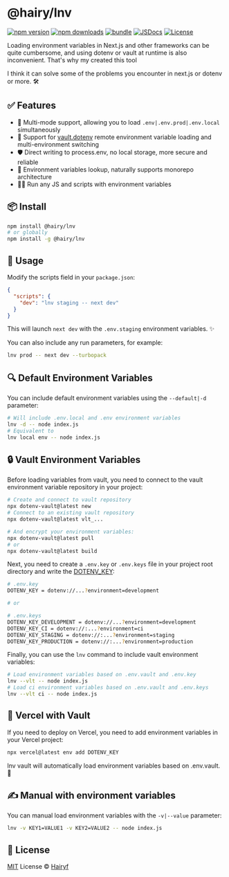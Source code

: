 # @hairy/lnv

[![npm version][npm-version-src]][npm-version-href]
[![npm downloads][npm-downloads-src]][npm-downloads-href]
[![bundle][bundle-src]][bundle-href]
[![JSDocs][jsdocs-src]][jsdocs-href]
[![License][license-src]][license-href]

Loading environment variables in Next.js and other frameworks can be quite cumbersome, and using dotenv or vault at runtime is also inconvenient. That's why my created this tool

I think it can solve some of the problems you encounter in next.js or dotenv or more. 🛠️

## ✅ Features

- 🔄 Multi-mode support, allowing you to load `.env|.env.prod|.env.local` simultaneously
- 🔐 Support for [vault.dotenv](https://vault.dotenv.org/ui/ui1/project/b0Cgew/env-vault) remote environment variable loading and multi-environment switching
- 🛡️ Direct writing to process.env, no local storage, more secure and reliable
- 📁 Environment variables lookup, naturally supports monorepo architecture
- 🏃‍♂️ Run any JS and scripts with environment variables

## 📦 Install

```bash
npm install @hairy/lnv
# or globally
npm install -g @hairy/lnv
```

## 🚀 Usage

Modify the scripts field in your `package.json`:

```json
{
  "scripts": {
    "dev": "lnv staging -- next dev"
  }
}
```

This will launch `next dev` with the `.env.staging` environment variables. ✨

You can also include any run parameters, for example:

```sh
lnv prod -- next dev --turbopack
```

## 🔍 Default Environment Variables

You can include default environment variables using the `--default|-d` parameter:

```sh
# Will include .env.local and .env environment variables
lnv -d -- node index.js
# Equivalent to
lnv local env -- node index.js
```

## 🔒 Vault Environment Variables

Before loading variables from vault, you need to connect to the vault environment variable repository in your project:

```sh
# Create and connect to vault repository
npx dotenv-vault@latest new
# Connect to an existing vault repository
npx dotenv-vault@latest vlt_...

# And encrypt your environment variables:
npx dotenv-vault@latest pull
# or
npx dotenv-vault@latest build
```

Next, you need to create a `.env.key` or `.env.keys` file in your project root directory and write the [DOTENV_KEY](https://www.dotenv.org/docs/security/dotenv-key):

```sh
# .env.key
DOTENV_KEY = dotenv://...?environment=development

# or

# .env.keys
DOTENV_KEY_DEVELOPMENT = dotenv://...?environment=development
DOTENV_KEY_CI = dotenv://:...?environment=ci
DOTENV_KEY_STAGING = dotenv://:...?environment=staging
DOTENV_KEY_PRODUCTION = dotenv://:...?environment=production
```

Finally, you can use the `lnv` command to include vault environment variables:

```sh
# Load environment variables based on .env.vault and .env.key
lnv --vlt -- node index.js
# Load ci environment variables based on .env.vault and .env.keys
lnv --vlt ci -- node index.js
```

## 🚢 Vercel with Vault

If you need to deploy on Vercel, you need to add environment variables in your Vercel project:

```sh
npx vercel@latest env add DOTENV_KEY
```

lnv vault will automatically load environment variables based on .env.vault. 🎉

## ✍️ Manual with environment variables

You can manual load environment variables with the `-v|--value` parameter:

```sh
lnv -v KEY1=VALUE1 -v KEY2=VALUE2 -- node index.js
```

## 📄 License

[MIT](./LICENSE) License © [Hairyf](https://github.com/hairyf)

<!-- Badges -->

[npm-version-src]: https://img.shields.io/npm/v/@hairy/lnv?style=flat&colorA=080f12&colorB=1fa669
[npm-version-href]: https://npmjs.com/package/@hairy/lnv
[npm-downloads-src]: https://img.shields.io/npm/dm/@hairy/lnv?style=flat&colorA=080f12&colorB=1fa669
[npm-downloads-href]: https://npmjs.com/package/@hairy/lnv
[bundle-src]: https://img.shields.io/bundlephobia/minzip/@hairy/lnv?style=flat&colorA=080f12&colorB=1fa669&label=minzip
[bundle-href]: https://bundlephobia.com/result?p=@hairy/lnv
[license-src]: https://img.shields.io/github/license/hairyf/lnv.svg?style=flat&colorA=080f12&colorB=1fa669
[license-href]: https://github.com/hairyf/lnv/blob/main/LICENSE.md
[jsdocs-src]: https://img.shields.io/badge/jsdocs-reference-080f12?style=flat&colorA=080f12&colorB=1fa669
[jsdocs-href]: https://www.jsdocs.io/package/@hairy/lnv
